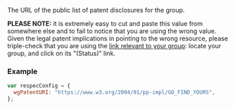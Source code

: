 The URL of the public list of patent disclosures for the group.

**PLEASE NOTE:** it is extremely easy to cut and paste this value from somewhere else and to fail to notice that you are using the wrong value. Given the legal patent implications in pointing to the wrong resource, please triple-check that you are using the [link relevant to your group](https://www.w3.org/2004/01/pp-impl/): locate your group, and click on its "(Status)" link. 

### Example
```js
var respecConfig = {
  wgPatentURI: "https://www.w3.org/2004/01/pp-impl/GO_FIND_YOURS",
};
```